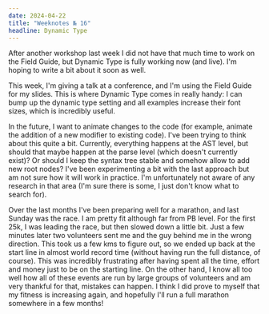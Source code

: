 ```yaml
---
date: 2024-04-22
title: "Weeknotes № 16"
headline: Dynamic Type
---
```


After another workshop last week I did not have that much time to work on the Field Guide, but Dynamic Type is fully working now (and live). I'm hoping to write a bit about it soon as well.

This week, I'm giving a talk at a conference, and I'm using the Field Guide for my slides. This is where Dynamic Type comes in really handy: I can bump up the dynamic type setting and all examples increase their font sizes, which is incredibly useful.

In the future, I want to animate changes to the code (for example, animate the addition of a new modifier to existing code). I've been trying to think about this quite a bit. Currently, everything happens at the AST level, but should that maybe happen at the parse level (which doesn't currently exist)? Or should I keep the syntax tree stable and somehow allow to add new root nodes? I've been experimenting a bit with the last approach but am not sure how it will work in practice. I'm unfortunately not aware of any research in that area (I'm sure there is some, I just don't know what to search for).

Over the last months I've been preparing well for a marathon, and last Sunday was the race. I am pretty fit although far from PB level. For the first 25k, I was leading the race, but then slowed down a little bit. Just a few minutes later two volunteers sent me and the guy behind me in the wrong direction. This took us a few kms to figure out, so we ended up back at the start line in almost world record time (without having run the full distance, of course). This was incredibly frustrating after having spent all the time, effort and money just to be on the starting line. On the other hand, I know all too well how all of these events are run by large groups of volunteers and am very thankful for that, mistakes can happen. I think I did prove to myself that my fitness is increasing again, and hopefully I'll run a full marathon somewhere in a few months!

